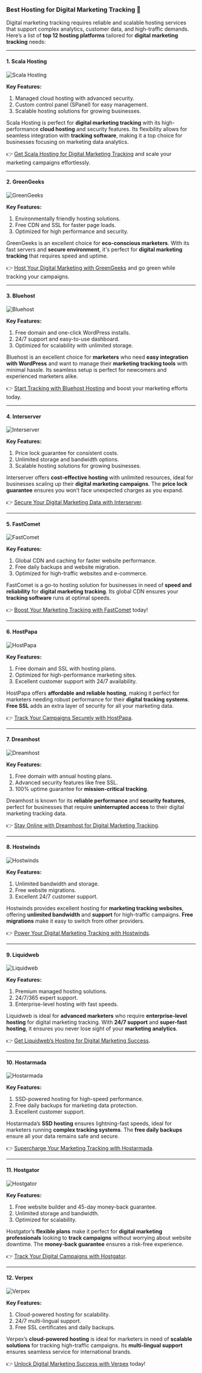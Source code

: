 ### Best Hosting for Digital Marketing Tracking 🚀

Digital marketing tracking requires reliable and scalable hosting services that support complex analytics, customer data, and high-traffic demands. Here’s a list of **top 12 hosting platforms** tailored for **digital marketing tracking** needs:

---

#### 1. Scala Hosting 
![Scala Hosting](https://i.imgur.com/uJ5JIK3.png "Scala Web Hosting")

**Key Features:**
1. Managed cloud hosting with advanced security.
2. Custom control panel (SPanel) for easy management.
3. Scalable hosting solutions for growing businesses.

Scala Hosting is perfect for **digital marketing tracking** with its high-performance **cloud hosting** and security features. Its flexibility allows for seamless integration with **tracking software**, making it a top choice for businesses focusing on marketing data analytics.

👉 [Get Scala Hosting for Digital Marketing Tracking](https://snipitx.com/scala-jy) and scale your marketing campaigns effortlessly.

---

#### 2. GreenGeeks 
![GreenGeeks](https://i.imgur.com/eEwuntu.jpg "GreenGeeks Hosting")

**Key Features:**
1. Environmentally friendly hosting solutions.
2. Free CDN and SSL for faster page loads.
3. Optimized for high performance and security.

GreenGeeks is an excellent choice for **eco-conscious marketers**. With its fast servers and **secure environment**, it's perfect for **digital marketing tracking** that requires speed and uptime.

👉 [Host Your Digital Marketing with GreenGeeks](https://snipitx.com/greengeeks-jy) and go green while tracking your campaigns.

---

#### 3. Bluehost 
![Bluehost](https://i.imgur.com/PasFF9E.jpeg "Bluehost Hosting")

**Key Features:**
1. Free domain and one-click WordPress installs.
2. 24/7 support and easy-to-use dashboard.
3. Optimized for scalability with unlimited storage.

Bluehost is an excellent choice for **marketers** who need **easy integration with WordPress** and want to manage their **marketing tracking tools** with minimal hassle. Its seamless setup is perfect for newcomers and experienced marketers alike.

👉 [Start Tracking with Bluehost Hosting](https://snipitx.com/bluehost-jy) and boost your marketing efforts today.

---

#### 4. Interserver 
![Interserver](https://i.imgur.com/OM5dOEW.jpeg "Interserver Hosting")

**Key Features:**
1. Price lock guarantee for consistent costs.
2. Unlimited storage and bandwidth options.
3. Scalable hosting solutions for growing businesses.

Interserver offers **cost-effective hosting** with unlimited resources, ideal for businesses scaling up their **digital marketing campaigns**. The **price lock guarantee** ensures you won’t face unexpected charges as you expand.

👉 [Secure Your Digital Marketing Data with Interserver](https://snipitx.com/interserver-jy).

---

#### 5. FastComet 
![FastComet](https://i.imgur.com/7qgXuWp.png "FastComet Hosting")

**Key Features:**
1. Global CDN and caching for faster website performance.
2. Free daily backups and website migration.
3. Optimized for high-traffic websites and e-commerce.

FastComet is a go-to hosting solution for businesses in need of **speed and reliability** for **digital marketing tracking**. Its global CDN ensures your **tracking software** runs at optimal speeds.

👉 [Boost Your Marketing Tracking with FastComet](https://snipitx.com/fastcomet-jy) today!

---

#### 6. HostPapa 
![HostPapa](https://i.imgur.com/ouDTkvl.jpeg "HostPapa Hosting")

**Key Features:**
1. Free domain and SSL with hosting plans.
2. Optimized for high-performance marketing sites.
3. Excellent customer support with 24/7 availability.

HostPapa offers **affordable and reliable hosting**, making it perfect for marketers needing robust performance for their **digital tracking systems**. **Free SSL** adds an extra layer of security for all your marketing data.

👉 [Track Your Campaigns Securely with HostPapa](https://snipitx.com/hostpapa-jy).

---

#### 7. Dreamhost 
![Dreamhost](https://i.imgur.com/rXIg8ip.jpeg "Dreamhost Hosting")

**Key Features:**
1. Free domain with annual hosting plans.
2. Advanced security features like free SSL.
3. 100% uptime guarantee for **mission-critical tracking**.

Dreamhost is known for its **reliable performance** and **security features**, perfect for businesses that require **uninterrupted access** to their digital marketing tracking data.

👉 [Stay Online with Dreamhost for Digital Marketing Tracking](https://snipitx.com/dreamhost-jy).

---

#### 8. Hostwinds 
![Hostwinds](https://i.imgur.com/53aSNXx.jpeg "Hostwinds Hosting")

**Key Features:**
1. Unlimited bandwidth and storage.
2. Free website migrations.
3. Excellent 24/7 customer support.

Hostwinds provides excellent hosting for **marketing tracking websites**, offering **unlimited bandwidth** and **support** for high-traffic campaigns. **Free migrations** make it easy to switch from other providers.

👉 [Power Your Digital Marketing Tracking with Hostwinds](https://snipitx.com/hostwinds-jy).

---

#### 9. Liquidweb 
![Liquidweb](https://i.imgur.com/4IvT9SC.jpeg "Liquidweb Hosting")

**Key Features:**
1. Premium managed hosting solutions.
2. 24/7/365 expert support.
3. Enterprise-level hosting with fast speeds.

Liquidweb is ideal for **advanced marketers** who require **enterprise-level hosting** for digital marketing tracking. With **24/7 support** and **super-fast hosting**, it ensures you never lose sight of your **marketing analytics**.

👉 [Get Liquidweb’s Hosting for Digital Marketing Success](https://snipitx.com/liquidweb-jy).

---

#### 10. Hostarmada 
![Hostarmada](https://i.imgur.com/KFbdf3o.jpeg "Hostarmada Hosting")

**Key Features:**
1. SSD-powered hosting for high-speed performance.
2. Free daily backups for marketing data protection.
3. Excellent customer support.

Hostarmada’s **SSD hosting** ensures lightning-fast speeds, ideal for marketers running **complex tracking systems**. The **free daily backups** ensure all your data remains safe and secure.

👉 [Supercharge Your Marketing Tracking with Hostarmada](https://snipitx.com/hostarmada-jy).

---

#### 11. Hostgator 
![Hostgator](https://i.imgur.com/BcVkH57.jpeg "Hostgator Hosting")

**Key Features:**
1. Free website builder and 45-day money-back guarantee.
2. Unlimited storage and bandwidth.
3. Optimized for scalability.

Hostgator’s **flexible plans** make it perfect for **digital marketing professionals** looking to **track campaigns** without worrying about website downtime. The **money-back guarantee** ensures a risk-free experience.

👉 [Track Your Digital Campaigns with Hostgator](https://snipitx.com/hostgator-jy).

---

#### 12. Verpex 
![Verpex](https://i.imgur.com/6x5LhiS.jpeg "Verpex Hosting")

**Key Features:**
1. Cloud-powered hosting for scalability.
2. 24/7 multi-lingual support.
3. Free SSL certificates and daily backups.

Verpex’s **cloud-powered hosting** is ideal for marketers in need of **scalable solutions** for tracking high-traffic campaigns. Its **multi-lingual support** ensures seamless service for international brands.

👉 [Unlock Digital Marketing Success with Verpex](https://snipitx.com/verpex-jy) today!

